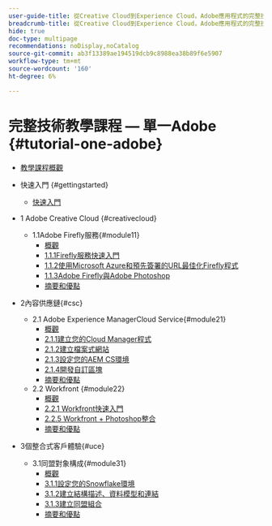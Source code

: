 ```yaml
---
user-guide-title: 從Creative Cloud到Experience Cloud，Adobe應用程式的完整技術教學課程
breadcrumb-title: 從Creative Cloud到Experience Cloud，Adobe應用程式的完整技術教學課程
hide: true
doc-type: multipage
recommendations: noDisplay,noCatalog
source-git-commit: ab3f13389ae194519dcb9c8988ea38b89f6e5907
workflow-type: tm+mt
source-wordcount: '160'
ht-degree: 6%

---
```



# 完整技術教學課程 — 單一Adobe {#tutorial-one-adobe}

+ [教學課程概觀](/help/tutorial-one-adobe/overview.md)

+ 快速入門 {#gettingstarted}
   + [快速入門](/help/tutorial-one-adobe/modules/getting-started/getting-started.md)
+ 1 Adobe Creative Cloud {#creativecloud}
   + 1.1Adobe Firefly服務{#module11}
      + [概觀](/help/tutorial-one-adobe/modules/creative-cloud/module1.1/firefly-services.md)
      + [1.1.1Firefly服務快速入門](/help/tutorial-one-adobe/modules/creative-cloud/module1.1/ex1.md)
      + [1.1.2使用Microsoft Azure和預先簽署的URL最佳化Firefly程式](/help/tutorial-one-adobe/modules/creative-cloud/module1.1/ex2.md)
      + [1.1.3Adobe Firefly與Adobe Photoshop](/help/tutorial-one-adobe/modules/creative-cloud/module1.1/ex3.md)
      + [摘要和優點](/help/tutorial-one-adobe/modules/creative-cloud/module1.1/summary.md)

+ 2內容供應鏈{#csc}
   + 2.1 Adobe Experience ManagerCloud Service{#module21}
      + [概觀](/help/tutorial-one-adobe/modules/csc/module2.1/aemcs.md)
      + [2.1.1建立您的Cloud Manager程式](/help/tutorial-one-adobe/modules/csc/module2.1/ex1.md)
      + [2.1.2建立檔案式網站](/help/tutorial-one-adobe/modules/csc/module2.1/ex2.md)
      + [2.1.3設定您的AEM CS環境](/help/tutorial-one-adobe/modules/csc/module2.1/ex3.md)
      + [2.1.4開發自訂區塊](/help/tutorial-one-adobe/modules/csc/module2.1/ex4.md)
      + [摘要和優點](/help/tutorial-one-adobe/modules/csc/module2.1/summary.md)
   + 2.2 Workfront {#module22}
      + [概觀](/help/tutorial-one-adobe/modules/csc/module2.2/workfront.md)
      + [2.2.1 Workfront快速入門](/help/tutorial-one-adobe/modules/csc/module2.2/ex1.md)
      + [2.2.5 Workfront + Photoshop整合](/help/tutorial-one-adobe/modules/csc/module2.2/ex5.md)
      + [摘要和優點](/help/tutorial-one-adobe/modules/csc/module2.2/summary.md)

+ 3個整合式客戶體驗{#uce}
   + 3.1同盟對象構成{#module31}
      + [概觀](/help/tutorial-one-adobe/modules/uce/module3.1/fac.md)
      + [3.1.1設定您的Snowflake環境](/help/tutorial-one-adobe/modules/uce/module3.1/ex1.md)
      + [3.1.2建立結構描述、資料模型和連結](/help/tutorial-one-adobe/modules/uce/module3.1/ex2.md)
      + [3.1.3建立同盟組合](/help/tutorial-one-adobe/modules/uce/module3.1/ex3.md)
      + [摘要和優點](/help/tutorial-one-adobe/modules/uce/module3.1/summary.md)

